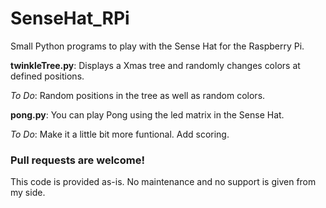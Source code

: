 # SenseHat_RPi

Small Python programs to play with the Sense Hat for the Raspberry Pi.

**twinkleTree.py**: Displays a Xmas tree and randomly changes colors at defined positions.

_To Do_: Random positions in the tree as well as random colors.

**pong.py**: You can play Pong using the led matrix in the Sense Hat.

_To Do_: Make it a little bit more funtional. Add scoring.


### Pull requests are welcome! 

This code is provided as-is. No maintenance and no support is given from my side.
